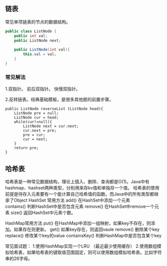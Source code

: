 
## 链表
常见单项链表的节点的数据结构。

```java
public class ListNode {
    public int val;
    public ListNode next;
    
    public ListNode(int val){
        this.val = val;
    }
}
```
### 常见解法
1.双指针。
    前后双指针。
    快慢双指针。

2.反转链表。经典基础模板，是很多其他题的前置步骤。

```text
public ListNode reverseList (ListNode head){
    ListNode pre = null;
    ListNode cur = head;
    while(cur!=null){
        ListNode next = cur.next;
        cur.next = pre;
        pre = cur;
        cur = next;
    }
    return pre;
} 
```



## 哈希表
哈希表是一种常见数据结构，理论上插入、删除、查询都是O(1)。Java中有hashmap、hashset两种类型，分别用来存kv值和单独存一个值。
哈希表的使用前提是待存入元素要有一个能计算自己哈希值的函数。而Java中的所有类型都继承了Object
HashSet 常用方法
add()        在HashSet中添加一个元素  
contains()   判断HashSet中是否包含元素
remove()     在HashSet中remove一个元素
size()       返回HashSet中元素个数。

HashMap常用方法
put()       在HashMap中添加一组映射，如果key不存在，则添加。如果存在则更新。
get()       如果key存在，则返回vaule
remove()    删除某个key
replace()   修改某个key的value
containsKey()  判断HashMap中是否包含某个key  

常见面试题：
1.使用HashMap实现一个LRU （最近最少使用缓存）
2.使用数组模拟哈希表，如果哈希表的键取值范围固定，则可以使用数组模拟哈希表。比如字符串的26字母。

